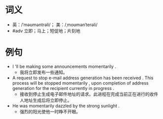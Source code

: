 # 词义
- 英：/ˈməʊməntrəli/； 美：/ˌmoʊmənˈterəli/
- #adv 立即；马上；短促地；片刻地
# 例句
- I 'll be making some announcements momentarily .
	- 我将立即发布一些通知。
- A request to stop e-mail address generation has been received . This process will be stopped momentarily , upon completion of address generation for the recipient currently in progress .
	- 接收到停止生成电子邮件地址的请求。此进程在完成当前正在进行的收件人地址生成后将立即停止。
- He was momentarily dazzled by the strong sunlight .
	- 强烈的阳光使他一时睁不开眼。

